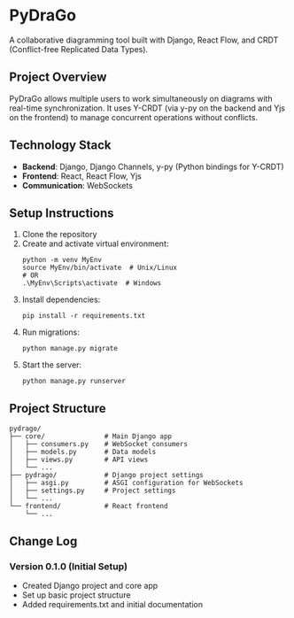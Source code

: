 # PyDraGo

A collaborative diagramming tool built with Django, React Flow, and CRDT (Conflict-free Replicated Data Types).

## Project Overview

PyDraGo allows multiple users to work simultaneously on diagrams with real-time synchronization. It uses Y-CRDT (via y-py on the backend and Yjs on the frontend) to manage concurrent operations without conflicts.

## Technology Stack

- **Backend**: Django, Django Channels, y-py (Python bindings for Y-CRDT)
- **Frontend**: React, React Flow, Yjs
- **Communication**: WebSockets

## Setup Instructions

1. Clone the repository
2. Create and activate virtual environment:
   ```
   python -m venv MyEnv
   source MyEnv/bin/activate  # Unix/Linux
   # OR
   .\MyEnv\Scripts\activate  # Windows
   ```
3. Install dependencies:
   ```
   pip install -r requirements.txt
   ```
4. Run migrations:
   ```
   python manage.py migrate
   ```
5. Start the server:
   ```
   python manage.py runserver
   ```

## Project Structure

```
pydrago/
├── core/               # Main Django app
│   ├── consumers.py    # WebSocket consumers
│   ├── models.py       # Data models
│   ├── views.py        # API views
│   └── ...
├── pydrago/            # Django project settings
│   ├── asgi.py         # ASGI configuration for WebSockets
│   ├── settings.py     # Project settings
│   └── ...
└── frontend/           # React frontend
    └── ...
```

## Change Log

### Version 0.1.0 (Initial Setup)
- Created Django project and core app
- Set up basic project structure
- Added requirements.txt and initial documentation
